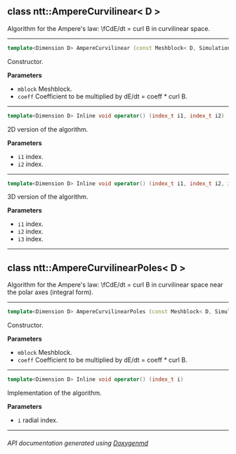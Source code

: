 ## class ntt::AmpereCurvilinear< D >

Algorithm for the Ampere's law: \fCdE/dt = curl B in curvilinear space.  

---

```c++
template<Dimension D> AmpereCurvilinear (const Meshblock< D, SimulationType::PIC > & mblock, const real_t & coeff)
```
Constructor. 

**Parameters**
- `mblock` Meshblock. 
- `coeff` Coefficient to be multiplied by dE/dt = coeff * curl B. 

---

```c++
template<Dimension D> Inline void operator() (index_t i1, index_t i2)
```
2D version of the algorithm. 

**Parameters**
- `i1` index. 
- `i2` index. 

---

```c++
template<Dimension D> Inline void operator() (index_t i1, index_t i2, index_t i3)
```
3D version of the algorithm. 

**Parameters**
- `i1` index. 
- `i2` index. 
- `i3` index. 

---

## class ntt::AmpereCurvilinearPoles< D >

Algorithm for the Ampere's law: \fCdE/dt = curl B in curvilinear space near the polar axes (integral form).  

---

```c++
template<Dimension D> AmpereCurvilinearPoles (const Meshblock< D, SimulationType::PIC > & mblock, const real_t & coeff)
```
Constructor. 

**Parameters**
- `mblock` Meshblock. 
- `coeff` Coefficient to be multiplied by dE/dt = coeff * curl B. 

---

```c++
template<Dimension D> Inline void operator() (index_t i)
```
Implementation of the algorithm. 

**Parameters**
- `i` radial index. 

---

###### API documentation generated using [Doxygenmd](https://github.com/d99kris/doxygenmd)

